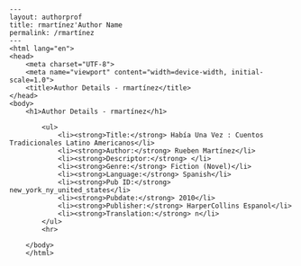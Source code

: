 
    ---
    layout: authorprof
    title: rmartínez'Author Name 
    permalink: /rmartínez
    ---
    <html lang="en">
    <head>
        <meta charset="UTF-8">
        <meta name="viewport" content="width=device-width, initial-scale=1.0">
        <title>Author Details - rmartínez</title>
    </head>
    <body>
        <h1>Author Details - rmartínez</h1>
        
            <ul>
                <li><strong>Title:</strong> Había Una Vez : Cuentos Tradicionales Latino Americanos</li>
                <li><strong>Author:</strong> Rueben Martínez</li>
                <li><strong>Descriptor:</strong> </li>
                <li><strong>Genre:</strong> Fiction (Novel)</li>
                <li><strong>Language:</strong> Spanish</li>
                <li><strong>Pub ID:</strong> new_york_ny_united_states</li>
                <li><strong>Pubdate:</strong> 2010</li>
                <li><strong>Publisher:</strong> HarperCollins Espanol</li>
                <li><strong>Translation:</strong> n</li>
            </ul>
            <hr>
            
        </body>
        </html>
        